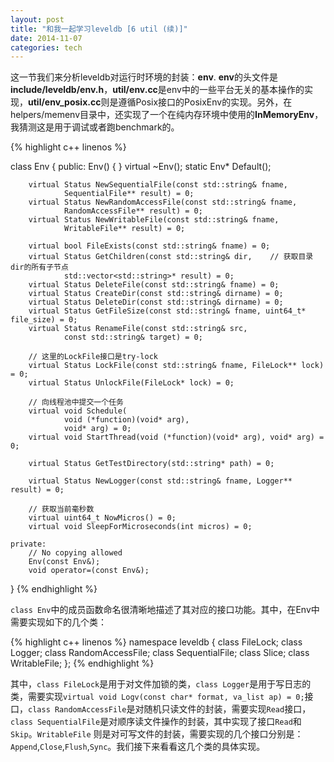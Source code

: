```yaml
---
layout: post
title: "和我一起学习leveldb [6 util (续)]"
date: 2014-11-07
categories: tech
---
```


这一节我们来分析leveldb对运行时环境的封装：**env**.
**env**的头文件是**include/leveldb/env.h**，**util/env.cc**是env中的一些平台无关的基本操作的实现，**util/env_posix.cc**则是遵循Posix接口的PosixEnv的实现。另外，在helpers/memenv目录中，还实现了一个在纯内存环境中使用的**InMemoryEnv**，我猜测这是用于调试或者跑benchmark的。

{% highlight c++ linenos %}

class Env {
    public:
        Env() { }
        virtual ~Env();
        static Env* Default();

        virtual Status NewSequentialFile(const std::string& fname,
                SequentialFile** result) = 0;
        virtual Status NewRandomAccessFile(const std::string& fname,
                RandomAccessFile** result) = 0;
        virtual Status NewWritableFile(const std::string& fname,
                WritableFile** result) = 0;

        virtual bool FileExists(const std::string& fname) = 0;
        virtual Status GetChildren(const std::string& dir,    // 获取目录dir的所有子节点
                std::vector<std::string>* result) = 0;
        virtual Status DeleteFile(const std::string& fname) = 0;
        virtual Status CreateDir(const std::string& dirname) = 0;
        virtual Status DeleteDir(const std::string& dirname) = 0;
        virtual Status GetFileSize(const std::string& fname, uint64_t* file_size) = 0;
        virtual Status RenameFile(const std::string& src,
                const std::string& target) = 0;

        // 这里的LockFile接口是try-lock
        virtual Status LockFile(const std::string& fname, FileLock** lock) = 0;
        virtual Status UnlockFile(FileLock* lock) = 0;

        // 向线程池中提交一个任务
        virtual void Schedule(
                void (*function)(void* arg),
                void* arg) = 0;
        virtual void StartThread(void (*function)(void* arg), void* arg) = 0;

        virtual Status GetTestDirectory(std::string* path) = 0;

        virtual Status NewLogger(const std::string& fname, Logger** result) = 0;

        // 获取当前毫秒数
        virtual uint64_t NowMicros() = 0;
        virtual void SleepForMicroseconds(int micros) = 0;

    private:
        // No copying allowed
        Env(const Env&);
        void operator=(const Env&);
}
{% endhighlight %}

`class Env`中的成员函数命名很清晰地描述了其对应的接口功能。其中，在Env中需要实现如下的几个类：

{% highlight c++ linenos %}
namespace leveldb {
    class FileLock;
    class Logger;
    class RandomAccessFile;
    class SequentialFile;
    class Slice;
    class WritableFile;
};
{% endhighlight %}

其中，`class FileLock`是用于对文件加锁的类，`class Logger`是用于写日志的类，需要实现`virtual void Logv(const char* format, va_list ap) = 0;`接口，`class RandomAccessFile`是对随机只读文件的封装，需要实现`Read`接口，`class SequentialFile`是对顺序读文件操作的封装，其中实现了接口`Read`和`Skip`。`WritableFile` 则是对可写文件的封装，需要实现的几个接口分别是：`Append`,`Close`,`Flush`,`Sync`。我们接下来看看这几个类的具体实现。
